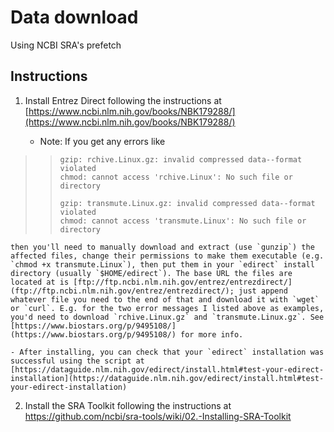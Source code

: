 # Data download

Using NCBI SRA's prefetch

## Instructions

1. Install Entrez Direct following the instructions at [https://www.ncbi.nlm.nih.gov/books/NBK179288/](https://www.ncbi.nlm.nih.gov/books/NBK179288/)

    - Note: If you get any errors like 

>>```
>>gzip: rchive.Linux.gz: invalid compressed data--format violated
>>chmod: cannot access 'rchive.Linux': No such file or directory
>>
>>gzip: transmute.Linux.gz: invalid compressed data--format violated
>>chmod: cannot access 'transmute.Linux': No such file or directory
>>```

    then you'll need to manually download and extract (use `gunzip`) the affected files, change their permissions to make them executable (e.g. `chmod +x transmute.Linux`), then put them in your `edirect` install directory (usually `$HOME/edirect`). The base URL the files are located at is [ftp://ftp.ncbi.nlm.nih.gov/entrez/entrezdirect/](ftp://ftp.ncbi.nlm.nih.gov/entrez/entrezdirect/); just append whatever file you need to the end of that and download it with `wget` or `curl`. E.g. for the two error messages I listed above as examples, you'd need to download `rchive.Linux.gz` and `transmute.Linux.gz`. See [https://www.biostars.org/p/9495108/](https://www.biostars.org/p/9495108/) for more info.

    - After installing, you can check that your `edirect` installation was successful using the script at [https://dataguide.nlm.nih.gov/edirect/install.html#test-your-edirect-installation](https://dataguide.nlm.nih.gov/edirect/install.html#test-your-edirect-installation)

2. Install the SRA Toolkit following the instructions at https://github.com/ncbi/sra-tools/wiki/02.-Installing-SRA-Toolkit
